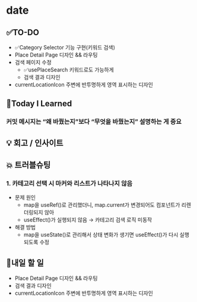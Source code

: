 # date
## ✅TO-DO
- ✅Category Selector 기능 구현(키워드 검색)
- Place Detail Page 디자인 && 라우팅
- 검색 페이지 수정
    - ✅usePlaceSearch 키워드로도 가능하게
    - 검색 결과 디자인
- currentLocationIcon 주변에 반투명하게 영역 표시하는 디자인

## 📌Today I Learned
### 커밋 메시지는 “왜 바꿨는지”보다 “무엇을 바꿨는지” 설명하는 게 중요

## 💡 회고 / 인사이트


## 💥 트러블슈팅
### 1. 카테고리 선택 시 마커와 리스트가 나타나지 않음
- 문제 원인
    - map을 useRef()로 관리했더니, map.current가 변경되어도 컴포넌트가 리렌더링되지 않아
    - useEffect()가 실행되지 않음 → 카테고리 검색 로직 미동작
- 해결 방법
    - map을 useState()로 관리해서 상태 변화가 생기면 useEffect()가 다시 실행되도록 수정
            
## 🍩내일 할 일
- Place Detail Page 디자인 && 라우팅
- 검색 결과 디자인
- currentLocationIcon 주변에 반투명하게 영역 표시하는 디자인